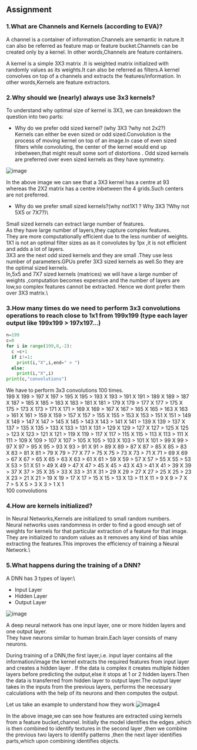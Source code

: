 ## Assignment 

### 1.What are Channels and Kernels (according to EVA)?

A channel is a container of information.Channels are semantic in nature.It can also be referred as feature map or feature bucket.Channels can be created only by a kernel.
In other words,Channels are feature containers.

A kernel is a simple 3X3 matrix  .It is weighted matrix initialized with randomly values as its weights.It can also be referred as filters.A kernel convolves on top of a channels and extracts the features/information. 
In other words,Kernels are feature extractors.


### 2.Why should we (nearly) always use 3x3 kernels?
To understand why optimal size of kernel is 3X3, we can breakdown the question into two parts:

* Why do we prefer odd sized kernel? (why 3X3 ?why not 2x2?)\
Kernels can either be even sized or odd sized.Convolution is the process of moving kernel on top of an image.In case of even sized filters while convoluting, the center of the kernel would end up inbetween,that might result some sort of distortions . Odd sized kernels are preferred over even sized kernels as they have symmetry.

![image](https://user-images.githubusercontent.com/47341316/133960375-03738480-37a7-4bb2-bdd5-d3c5534ac214.png)

In the above image we can see that a 3X3 kernel has a centre at 93 whereas the 2X2 matrix has a centre inbetween the 4 grids.Such centers are not preferred.

* Why do we prefer small sized kernels?(why not1X1 ? Why 3X3 ?Why not 5X5 or 7X7?)\

Small sized kernels can extract large number of features.\
As they have large number of layers,they capture complex features.\
They are more computationally efficient due to the less number of weights.\
1X1  is not an optimal filter sizes as as it convolutes by 1px ,it is not efficient and adds a lot of layers.\
3X3 are the next odd sized kernels and they are small .They use less number of parameters.GPUs prefer 3X3 sized kernels as well.So they are the optimal sized kernels.\
In,5x5 and 7X7 sized kernels (matrices) we will have a large number of weights ,computation becomes expensive and the number of layers are low,so complex features cannot be extracted. Hence we dont prefer them over 3X3 matrix.\


### 3.How many times do we need to perform 3x3 convolutions operations to reach close to 1x1 from 199x199 (type each layer output like 199x199 > 197x197...)

``` Python
n=199
c=0
for i in range(199,0,-2):
  c =c+1
  if i!=1:
    print(i,"X",i,end=" > ")
  else:
    print(i,"X",i)
print(c,"convolutions")
``` 

We have to perform 3x3 convolutions 100 times.\
199 X 199 > 197 X 197 > 195 X 195 > 193 X 193 > 191 X 191 > 189 X 189 > 187 X 187 > 185 X 185 > 183 X 183 > 181 X 181 > 179 X 179 > 177 X 177 > 175 X 175 > 173 X 173 > 171 X 171 > 169 X 169 > 167 X 167 > 165 X 165 > 163 X 163 > 161 X 161 > 159 X 159 > 157 X 157 > 155 X 155 > 153 X 153 > 151 X 151 > 149 X 149 > 147 X 147 > 145 X 145 > 143 X 143 > 141 X 141 > 139 X 139 > 137 X 137 > 135 X 135 > 133 X 133 > 131 X 131 > 129 X 129 > 127 X 127 > 125 X 125 > 123 X 123 > 121 X 121 > 119 X 119 > 117 X 117 > 115 X 115 > 113 X 113 > 111 X 111 > 109 X 109 > 107 X 107 > 105 X 105 > 103 X 103 > 101 X 101 > 99 X 99 > 97 X 97 > 95 X 95 > 93 X 93 > 91 X 91 > 89 X 89 > 87 X 87 > 85 X 85 > 83 X 83 > 81 X 81 > 79 X 79 > 77 X 77 > 75 X 75 > 73 X 73 > 71 X 71 > 69 X 69 > 67 X 67 > 65 X 65 > 63 X 63 > 61 X 61 > 59 X 59 > 57 X 57 > 55 X 55 > 53 X 53 > 51 X 51 > 49 X 49 > 47 X 47 > 45 X 45 > 43 X 43 > 41 X 41 > 39 X 39 > 37 X 37 > 35 X 35 > 33 X 33 > 31 X 31 > 29 X 29 > 27 X 27 > 25 X 25 > 23 X 23 > 21 X 21 > 19 X 19 > 17 X 17 > 15 X 15 > 13 X 13 > 11 X 11 > 9 X 9 > 7 X 7 > 5 X 5 > 3 X 3 > 1 X 1\
100 convolutions

### 4.How are kernels initialized? 
In Neural Networks,Kernels are initialized to small random numbers.\
Neural networks uses randomness in order to find a good enough set of weights for kernels for that particular extraction of a feature for that image.\
They are initialized to random values as it removes any kind of bias while extracting the features.This improves the efficiency of training a Neural Network.\


### 5.What happens during the training of a DNN?
A DNN  has 3 types of layer:\
* Input Layer
* Hidden Layer
* Output Layer

![image](https://user-images.githubusercontent.com/47341316/133975592-af6780d6-0a49-4885-a0a1-900c71b74613.png)

A deep neural network has one input layer, one or more hidden layers and one output layer.\
They have neurons similar to human brain.Each layer consists of many neurons.

During training of a DNN,the first layer,i.e. input layer contains all the information/image
the kernel extracts the required features from input layer and creates a hidden layer . If the data is complex it creates multiple hidden layers before predicting the output,else it stops at 1 or 2 hidden layers.Then the data is transferred from hidden layer to output layer.The output layer takes in the inputs from the previous layers, performs the necessary calculations with the help of its neurons and then computes the output.

Let us take an example to understand how they work
![image4](https://user-images.githubusercontent.com/47341316/133978249-1c415ccb-89e1-4d73-ae97-3880f786ad8c.png)

In the above image,we  can  see how features are extracted using kernels from a feature bucket,channel.
Initially the model  identifies the edges ,which is then combined to identify textures in the second layer ,then we combine the previous two layers to identify patterns ,then the next layer identifies parts,which upon combining  identifies objects.

